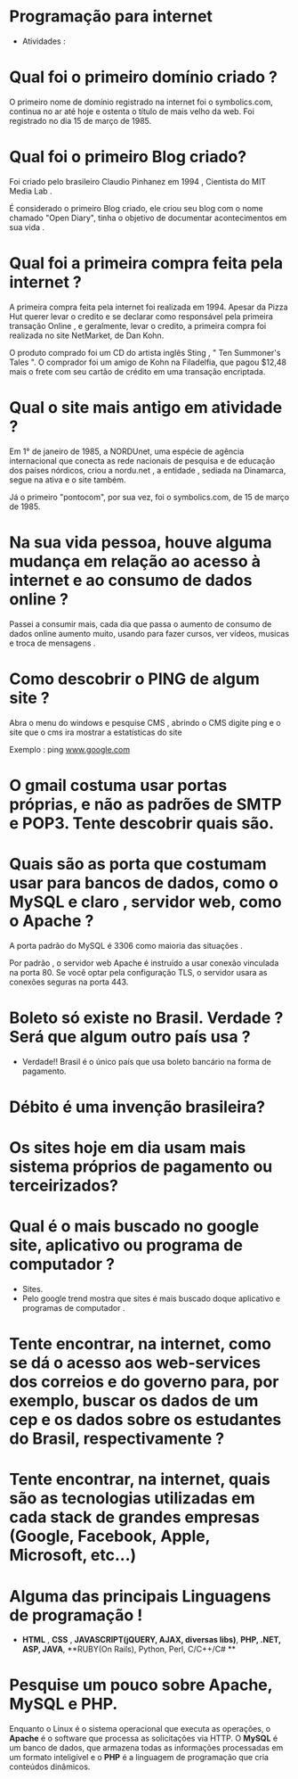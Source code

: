 # Programação para internet 



- Atividades :



# Qual foi o primeiro domínio criado ? 

O primeiro nome de domínio registrado na internet foi o symbolics.com, continua no ar até hoje e ostenta o título de mais velho da web. Foi registrado no dia 15 de março de 1985.



# Qual foi o primeiro Blog criado?

Foi criado pelo brasileiro Claudio Pinhanez em 1994 , Cientista do MIT Media Lab .

É considerado o primeiro Blog criado, ele criou seu blog com o nome chamado "Open Diary", tinha o objetivo de documentar acontecimentos em sua vida .



# Qual foi a primeira compra feita pela internet ? 

A primeira compra feita pela internet foi realizada em 1994. Apesar da Pizza Hut querer levar o credito e se declarar como responsável pela primeira transação Online , e geralmente, levar o credito, a primeira compra foi realizada no site NetMarket, de Dan Kohn.

O produto comprado foi um CD do artista inglês Sting , " Ten Summoner's Tales ". O comprador foi um amigo de Kohn na Filadelfia, que pagou $12,48 mais o frete com seu cartão de crédito em uma transação encriptada.



# Qual o site mais antigo em atividade ?

Em 1° de janeiro de 1985, a NORDUnet, uma espécie de agência internacional que conecta as rede nacionais de pesquisa e de educação dos países nórdicos, criou a nordu.net , a entidade , sediada na Dinamarca, segue na ativa e o site também.

Já o primeiro "pontocom", por sua vez, foi o symbolics.com, de 15 de março de 1985.

# Na sua vida pessoa, houve alguma mudança em relação ao acesso à internet e ao consumo de dados online ? 

Passei a consumir mais, cada dia que passa o aumento de consumo de dados online aumento muito, usando para fazer cursos, ver vídeos, musicas e troca de mensagens .



# Como descobrir o PING de algum site  ?

Abra o menu do windows e pesquise CMS , abrindo o CMS digite ping e o site que o cms ira mostrar a estatísticas do site 

Exemplo : ping www.google.com 



# O gmail costuma usar portas próprias, e não as padrões de SMTP e POP3. Tente descobrir quais são.







# Quais são as porta que costumam usar para bancos de dados, como o MySQL e claro , servidor web, como o Apache ?



A porta padrão do MySQL é 3306 como maioria das situações .

Por padrão , o servidor web Apache é instruído a usar conexão vinculada na porta 80. Se você optar pela configuração TLS, o servidor usara as conexões seguras na porta 443.





# Boleto só existe no Brasil. Verdade ? Será que algum outro país usa ?



- Verdade!! Brasil é o único país que usa boleto bancário na forma de pagamento.



# Débito é uma invenção brasileira? 







# Os sites hoje em dia usam mais sistema próprios de pagamento ou terceirizados? 







# Qual é o mais buscado no google site, aplicativo ou programa de computador ?



- Sites. 
- Pelo google trend mostra que sites é mais buscado doque aplicativo e programas de computador .



# Tente encontrar, na internet, como se dá o acesso aos web-services dos correios e do governo para, por exemplo, buscar os dados de um cep e os dados sobre os estudantes do Brasil, respectivamente ? 





# Tente encontrar, na internet, quais são as tecnologias utilizadas em cada stack de grandes empresas (Google, Facebook, Apple, Microsoft, etc...)





# Alguma das principais Linguagens de programação !

 

- **HTML** , 	**CSS** ,	 **JAVASCRIPT(jQUERY, AJAX, diversas libs)**, 	**PHP, 	.NET, 	ASP, 	JAVA**,	**RUBY(On Rails), 	Python,	Perl,	C/C++/C# ** 



# Pesquise um pouco sobre Apache, MySQL e PHP.



Enquanto o Linux é o sistema operacional que executa as operações, o **Apache** é o software que processa as solicitações via HTTP. O **MySQL** é um banco de dados, que armazena todas as informações processadas em um formato inteligível e o **PHP** é a linguagem de programação que cria conteúdos dinâmicos.







